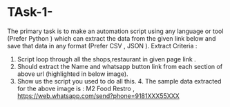 # TAsk-1-

The primary task is to make an automation script using any language or tool (Prefer Python ) which
can extract the data from the given link below and save that data in any format (Prefer CSV , JSON ). Extract Criteria :
1. Script loop through all the shops,restaurant in given page link .
2. Should extract the Name and whatsapp button link from each section of above url (highlighted in
below image).
3. Show us the script you used to do all this. 4. The sample data extracted for the above image is :
M2 Food Restro , https://web.whatsapp.com/send?phone=9181XXX55XXX
